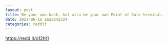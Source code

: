 ```yaml
--- 
layout: post 
title: Be your own bank, but also be your own Point of Sale terminal. 
date: 2021-06-16 1623842324 
categories: reddit 
--- 
```

https://redd.it/o12ht1